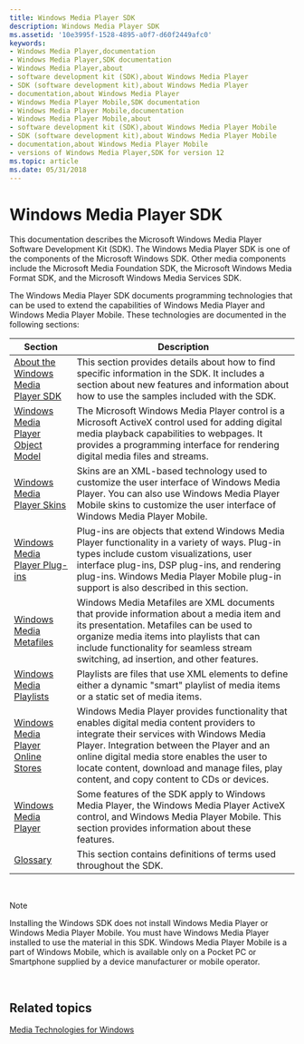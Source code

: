 ```yaml
---
title: Windows Media Player SDK
description: Windows Media Player SDK
ms.assetid: '10e3995f-1528-4895-a0f7-d60f2449afc0'
keywords:
- Windows Media Player,documentation
- Windows Media Player,SDK documentation
- Windows Media Player,about
- software development kit (SDK),about Windows Media Player
- SDK (software development kit),about Windows Media Player
- documentation,about Windows Media Player
- Windows Media Player Mobile,SDK documentation
- Windows Media Player Mobile,documentation
- Windows Media Player Mobile,about
- software development kit (SDK),about Windows Media Player Mobile
- SDK (software development kit),about Windows Media Player Mobile
- documentation,about Windows Media Player Mobile
- versions of Windows Media Player,SDK for version 12
ms.topic: article
ms.date: 05/31/2018
---
```


# Windows Media Player SDK

This documentation describes the Microsoft Windows Media Player Software Development Kit (SDK). The Windows Media Player SDK is one of the components of the Microsoft Windows SDK. Other media components include the Microsoft Media Foundation SDK, the Microsoft Windows Media Format SDK, and the Microsoft Windows Media Services SDK.

The Windows Media Player SDK documents programming technologies that can be used to extend the capabilities of Windows Media Player and Windows Media Player Mobile. These technologies are documented in the following sections:



| Section                                                                      | Description                                                                                                                                                                                                                                                                                                                       |
|------------------------------------------------------------------------------|-----------------------------------------------------------------------------------------------------------------------------------------------------------------------------------------------------------------------------------------------------------------------------------------------------------------------------------|
| [About the Windows Media Player SDK](about-the-windows-media-player-sdk.md) | This section provides details about how to find specific information in the SDK. It includes a section about new features and information about how to use the samples included with the SDK.                                                                                                                                     |
| [Windows Media Player Object Model](windows-media-player-object-model.md)   | The Microsoft Windows Media Player control is a Microsoft ActiveX control used for adding digital media playback capabilities to webpages. It provides a programming interface for rendering digital media files and streams.                                                                                                     |
| [Windows Media Player Skins](windows-media-player-skins.md)                 | Skins are an XML-based technology used to customize the user interface of Windows Media Player. You can also use Windows Media Player Mobile skins to customize the user interface of Windows Media Player Mobile.                                                                                                                |
| [Windows Media Player Plug-ins](windows-media-player-plug-ins.md)           | Plug-ins are objects that extend Windows Media Player functionality in a variety of ways. Plug-in types include custom visualizations, user interface plug-ins, DSP plug-ins, and rendering plug-ins. Windows Media Player Mobile plug-in support is also described in this section.                                              |
| [Windows Media Metafiles](windows-media-metafiles.md)                       | Windows Media Metafiles are XML documents that provide information about a media item and its presentation. Metafiles can be used to organize media items into playlists that can include functionality for seamless stream switching, ad insertion, and other features.                                                          |
| [Windows Media Playlists](windows-media-playlists.md)                       | Playlists are files that use XML elements to define either a dynamic "smart" playlist of media items or a static set of media items.                                                                                                                                                                                              |
| [Windows Media Player Online Stores](windows-media-player-online-stores.md) | Windows Media Player provides functionality that enables digital media content providers to integrate their services with Windows Media Player. Integration between the Player and an online digital media store enables the user to locate content, download and manage files, play content, and copy content to CDs or devices. |
| [Windows Media Player](windows-media-player.md)                             | Some features of the SDK apply to Windows Media Player, the Windows Media Player ActiveX control, and Windows Media Player Mobile. This section provides information about these features.                                                                                                                                        |
| [Glossary](glossary.md)                                                     | This section contains definitions of terms used throughout the SDK.                                                                                                                                                                                                                                                               |



 

> [!Note]  
> Installing the Windows SDK does not install Windows Media Player or Windows Media Player Mobile. You must have Windows Media Player installed to use the material in this SDK. Windows Media Player Mobile is a part of Windows Mobile, which is available only on a Pocket PC or Smartphone supplied by a device manufacturer or mobile operator.

 

## Related topics

<dl> <dt>

[Media Technologies for Windows](https://go.microsoft.com/fwlink/p/?linkid=208025)
</dt> </dl>

 

 




